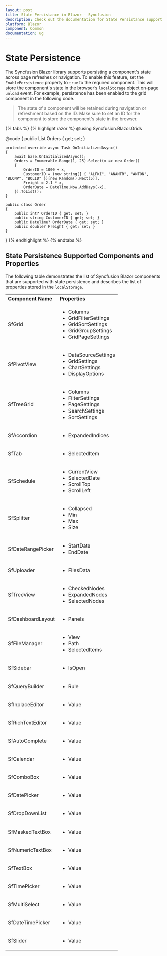 ```yaml
---
layout: post
title: State Persistance in Blazor - Syncfusion
description: Check out the documentation for State Persistance support in the Syncfusion Blazor Components.
platform: Blazor
component: Common
documentation: ug
---
```


# State Persistence

The Syncfusion Blazor library supports persisting a component's state across page refreshes or navigation. To enable this feature, set the `EnablePersistence` property to `true` to the required component. This will store the component's state in the browser’s `localStorage` object on-page `unload` event. For example, persistence has been enabled to the grid component in the following code.

> The state of a component will be retained during navigation or refreshment based on the ID. Make sure to set an ID for the component to store the component's state in the browser.

{% tabs %}
{% highlight razor %}
@using Syncfusion.Blazor.Grids

<SfGrid  ID="grid" EnablePersistence="true" AllowPaging="true" DataSource="@Orders">
    <GridPageSettings PageSize="8"></GridPageSettings>
    <GridColumns>
        <GridColumn Field=@nameof(Order.OrderID) HeaderText="Order ID" Width="100"></GridColumn>
        <GridColumn Field=@nameof(Order.CustomerID) HeaderText="Customer Name" Width="120"></GridColumn>
        <GridColumn Field=@nameof(Order.OrderDate) HeaderText=" Order Date" Format="d" Width="100"></GridColumn>
        <GridColumn Field=@nameof(Order.Freight) Format="C2" Width="120"></GridColumn>
    </GridColumns>
</SfGrid>

@code {
    public List<Order> Orders { get; set; }

    protected override async Task OnInitializedAsync()
    {
        await base.OnInitializedAsync();
        Orders = Enumerable.Range(1, 25).Select(x => new Order()
        {
            OrderID = 1000 + x,
            CustomerID = (new string[] { "ALFKI", "ANANTR", "ANTON", "BLONP", "BOLID" })[new Random().Next(5)],
            Freight = 2.1 * x,
            OrderDate = DateTime.Now.AddDays(-x),
        }).ToList();
    }

    public class Order
    {
        public int? OrderID { get; set; }
        public string CustomerID { get; set; }
        public DateTime? OrderDate { get; set; }
        public double? Freight { get; set; }
    }
}
{% endhighlight %}
{% endtabs %}

## State Persistence Supported Components and Properties

The following table demonstrates the list of Syncfusion Blazor components that are supported with state persistence and describes the list of properties stored in the `localStorage`.

<!-- markdownlint-disable MD033 -->
<table>
<tr>
<td><b>Component Name</b></td>
<td><b>Properties</b></td>
</tr>
<tr>
<td>SfGrid</td>
<td>
<ul>
<li>Columns</li>
<li>GridFilterSettings</li>
<li>GridSortSettings</li>
<li>GridGroupSettings</li>
<li>GridPageSettings</li>
</ul>
</td>
</tr>
<tr>
<td>SfPivotView</td>
<td>
<ul>
<li>DataSourceSettings</li>
<li>GridSettings</li>
<li>ChartSettings</li>
<li>DisplayOptions</li>
</ul>
</td>
</tr>
<tr>
<td>SfTreeGrid</td>
<td>
<ul>
<li>Columns</li>
<li>FilterSettings</li>
<li>PageSettings</li>
<li>SearchSettings</li>
<li>SortSettings</li>
</ul>
</td>
</tr>
<tr>
<td>SfAccordion</td>
<td>
<ul>
<li>ExpandedIndices</li>
</ul>
</td>
</tr>
<tr>
<td>SfTab</td>
<td>
<ul>
<li>SelectedItem</li>
</ul>
</td>
</tr>
<tr>
<td>SfSchedule</td>
<td>
<ul>
<li>CurrentView</li>
<li>SelectedDate</li>
<li>ScrollTop</li>
<li>ScrollLeft</li>
</ul>
</td>
</tr>
<tr>
<td>SfSplitter</td>
<td>
<ul>
<li>Collapsed</li>
<li>Min</li>
<li>Max</li>
<li>Size</li>
</ul>
</td>
</tr>
<tr>
<td>SfDateRangePicker</td>
<td>
<ul>
<li>StartDate</li>
<li>EndDate</li>
</ul>
</td>
</tr>
<tr>
<td>SfUploader</td>
<td>
<ul>
<li>FilesData</li>
</ul>
</td>
</tr>
<tr>
<td>SfTreeView</td>
<td>
<ul>
<li>CheckedNodes</li>
<li>ExpandedNodes</li>
<li>SelectedNodes</li>
</ul>
</td>
</tr>
<tr>
<td>SfDashboardLayout</td>
<td>
<ul>
<li>Panels</li>
</ul>
</td>
</tr>
<tr>
<td>SfFileManager</td>
<td>
<ul>
<li>View</li>
<li>Path</li>
<li>SelectedItems</li>
</ul>
</td>
</tr>
<tr>
<td>SfSidebar</td>
<td>
<ul>
<li>IsOpen</li>
</ul>
</td>
</tr>
<tr>
<td>SfQueryBuilder</td>
<td>
<ul>
<li>Rule</li>
</ul>
</td>
</tr>
<tr>
<td>SfInplaceEditor</td>
<td>
<ul>
<li>Value</li>
</ul>
</td>
</tr>
<tr>
<td>SfRichTextEditor</td>
<td>
<ul>
<li>Value</li>
</ul>
</td>
</tr>
<tr>
<td>SfAutoComplete</td>
<td>
<ul>
<li>Value</li>
</ul>
</td>
</tr>
<tr>
<td>SfCalendar</td>
<td>
<ul>
<li>Value</li>
</ul>
</td>
</tr>
<tr>
<td>SfComboBox</td>
<td>
<ul>
<li>Value</li>
</ul>
</td>
</tr>
<tr>
<td>SfDatePicker</td>
<td>
<ul>
<li>Value</li>
</ul>
</td>
</tr>
<tr>
<td>SfDropDownList</td>
<td>
<ul>
<li>Value</li>
</ul>
</td>
</tr>
<tr>
<td>SfMaskedTextBox</td>
<td>
<ul>
<li>Value</li>
</ul>
</td>
</tr>
<tr>
<td>SfNumericTextBox</td>
<td>
<ul>
<li>Value</li>
</ul>
</td>
</tr>
<tr>
<td>SfTextBox</td>
<td>
<ul>
<li>Value</li>
</ul>
</td>
</tr>
<tr>
<td>SfTimePicker</td>
<td>
<ul>
<li>Value</li>
</ul>
</td>
</tr>
<tr>
<td>SfMultiSelect</td>
<td>
<ul>
<li>Value</li>
</ul>
</td>
</tr>
<tr>
<td>SfDateTimePicker</td>
<td>
<ul>
<li>Value</li>
</ul>
</td>
</tr>
<tr>
<td>SfSlider</td>
<td>
<ul>
<li>Value</li>
</ul>
</td>
</tr>
</table>
<!-- markdownlint-enable MD033 -->